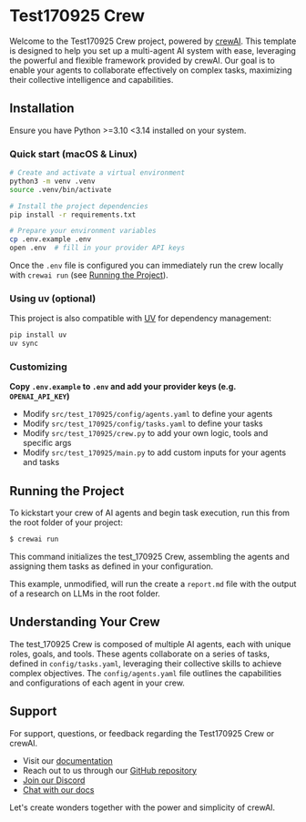 # Test170925 Crew

Welcome to the Test170925 Crew project, powered by [crewAI](https://crewai.com). This template is designed to help you set up a multi-agent AI system with ease, leveraging the powerful and flexible framework provided by crewAI. Our goal is to enable your agents to collaborate effectively on complex tasks, maximizing their collective intelligence and capabilities.

## Installation

Ensure you have Python >=3.10 <3.14 installed on your system.

### Quick start (macOS & Linux)

```bash
# Create and activate a virtual environment
python3 -m venv .venv
source .venv/bin/activate

# Install the project dependencies
pip install -r requirements.txt

# Prepare your environment variables
cp .env.example .env
open .env  # fill in your provider API keys
```

Once the `.env` file is configured you can immediately run the crew locally with `crewai run` (see [Running the Project](#running-the-project)).

### Using uv (optional)

This project is also compatible with [UV](https://docs.astral.sh/uv/) for dependency management:

```bash
pip install uv
uv sync
```
### Customizing

**Copy `.env.example` to `.env` and add your provider keys (e.g. `OPENAI_API_KEY`)**

- Modify `src/test_170925/config/agents.yaml` to define your agents
- Modify `src/test_170925/config/tasks.yaml` to define your tasks
- Modify `src/test_170925/crew.py` to add your own logic, tools and specific args
- Modify `src/test_170925/main.py` to add custom inputs for your agents and tasks

## Running the Project

To kickstart your crew of AI agents and begin task execution, run this from the root folder of your project:

```bash
$ crewai run
```

This command initializes the test_170925 Crew, assembling the agents and assigning them tasks as defined in your configuration.

This example, unmodified, will run the create a `report.md` file with the output of a research on LLMs in the root folder.

## Understanding Your Crew

The test_170925 Crew is composed of multiple AI agents, each with unique roles, goals, and tools. These agents collaborate on a series of tasks, defined in `config/tasks.yaml`, leveraging their collective skills to achieve complex objectives. The `config/agents.yaml` file outlines the capabilities and configurations of each agent in your crew.

## Support

For support, questions, or feedback regarding the Test170925 Crew or crewAI.
- Visit our [documentation](https://docs.crewai.com)
- Reach out to us through our [GitHub repository](https://github.com/joaomdmoura/crewai)
- [Join our Discord](https://discord.com/invite/X4JWnZnxPb)
- [Chat with our docs](https://chatg.pt/DWjSBZn)

Let's create wonders together with the power and simplicity of crewAI.
